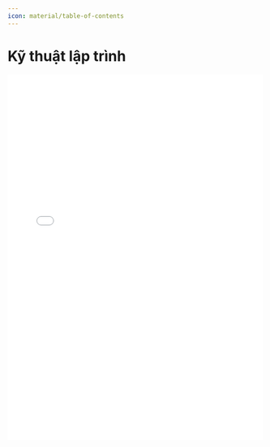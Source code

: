 ```yaml
---
icon: material/table-of-contents
---
```


# Kỹ thuật lập trình

<div>
    <iframe style="width: 100%; height: 720px" frameBorder=0 src="../topic-index.html">Mục lục</iframe>
</div>